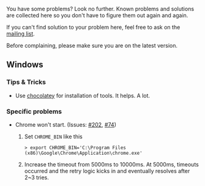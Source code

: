 You have some problems? Look no further. Known problems and solutions are collected here so you don't have to figure them out again and again.

If you can't find solution to your problem here, feel free to ask on the [mailing list].

Before complaining, please make sure you are on the latest version.

## Windows

### Tips & Tricks

* Use [chocolatey] for installation of tools. It helps. A lot.

### Specific problems

* Chrome won't start. (Issues: [#202], [#74])

  1. Set `CHROME_BIN` like this
     ```
     > export CHROME_BIN='C:\Program Files (x86)\Google\Chrome\Application\chrome.exe'
     ```
  3. Increase the timeout from 5000ms to 10000ms. At 5000ms, timeouts occurred and the retry logic kicks in and eventually resolves after 2~3 tries.



[#202]: https://github.com/testacular/testacular/issues/202
[#74]: https://github.com/testacular/testacular/issues/74
[chocolatey]: (http://chocolatey.org/)
[mailing list]: https://groups.google.com/forum/#!forum/testacular
